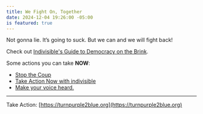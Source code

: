 ```yaml
---
title: We Fight On, Together
date: 2024-12-04 19:26:00 -05:00
is featured: true
---
```


Not gonna lie. It’s going to suck. But we can and we will fight back!

Check out [Indivisible's Guide to Democracy on the Brink](https://turnpurple2blue.org/2024/12/01/indivisible-a-practical-guide-to-democracy-on-the-brink/).

Some actions you can take **NOW**:

* [Stop the Coup](https://indivisible.org/coup)
* [Take Action Now with indivisible](https://indivisible.org/take-action-now)
* [Make your voice heard.](https://5calls.org/)

---

Take Action: [https://turnpurple2blue.org](https://turnpurple2blue.org)